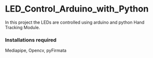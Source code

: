 # LED_Control_Arduino_with_Python

In this project the LEDs are controlled using arduino and python Hand Tracking Module.

### Installations required
Mediapipe, 
Opencv,
pyFirmata
